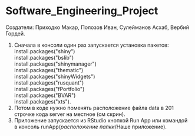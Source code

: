 # Software_Engineering_Project

Создатели: Приходко Макар, Полозов Иван, Сулейманов Асхаб, Вербий Гордей.

1. Сначала в консоли один раз запускается установка пакетов:
<br/> install.packages("shiny")
<br/> install.packages("bslib")
<br/> install.packages("shinymanager")
<br/> install.packages("thematic")
<br/> install.packages("shinyWidgets")
<br/> install.packages("rusquant")
<br/> install.packages("fPortfolio")
<br/> install.packages("BVAR")
<br/> install.packages("xts").
2. Потом в коде нужно поменять расположение файла data в 201 строчке кода server на местное (см скрин).
3. Приложение запускается из RStudio кнопкой Run App или командой в консоль runApp(*расположение папки*/Наше приложение).
